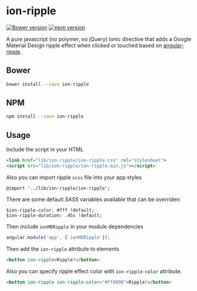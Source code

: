 ion-ripple
==============

[![Bower version](https://badge.fury.io/bo/ion-ripple.svg)](https://badge.fury.io/bo/ion-ripple)
[![npm version](https://badge.fury.io/js/ion-ripple.svg)](https://badge.fury.io/js/ion-ripple)

A pure javascript (no polymer, no jQuery) Ionic directive that adds a Google Material Design ripple effect when clicked or touched based on [angular-ripple](https://github.com/nelsoncash/angular-ripple).

## Bower

  ```bash
  bower install --save ion-ripple
  ```

## NPM

  ```bash
  npm install --save ion-ripple
  ```

## Usage

Include the script in your HTML

  ```html
  <link href="lib/ion-ripple/ion-ripple.css" rel="stylesheet">
  <script src="lib/ion-ripple/ion-ripple.min.js"></script>
  ```

Also you can import ripple `scss` file into your app styles

  `@import '../lib/ion-ripple/ion-ripple';`

There are some default *SASS* variables available that can be overriden:

  ```
  $ion-ripple-color: #fff !default;
  $ion-ripple-duration: .45s !default;
  ```

Then include `ionMDRipple` in your module dependencies

  ```js
  angular.module('app', ['ionMDRipple']);
  ```

Then add the `ion-ripple` attribute to elements

  ```html
  <button ion-ripple>Ripple!</button>
  ```

Also you can specify ripple effect color with `ion-ripple-color` attribute.

  ```html
  <button ion-ripple ion-ripple-color="#ff0000">Ripple!</button>
  ```
